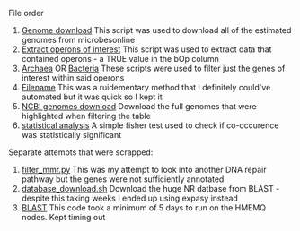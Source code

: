 File order
1) [Genome download](microbesonline.sh) This script was used to download all of the estimated genomes from microbesonline
2) [Extract operons of interest](extract.py) This script was used to extract data that contained operons - a TRUE value in the bOp column
3) [Archaea](filter_hr_archaea.py) OR [Bacteria](filter_hr_bacteria.py) These scripts were used to filter just the genes of interest within said operons
4) [Filename](filenamegrep.sh) This was a ruidementary method that I definitely could've automated but it was quick so I kept it
5) [NCBI genomes download](ncbi_datasets.sh) Download the full genomes that were highlighted when filtering the table
6) [statistical analysis](Fisher.R) A simple fisher test used to check if co-occurence was statistically significant

Separate attempts that were scrapped:
1) [filter_mmr.py](filter_mmr.py) This was my attempt to look into another DNA repair pathway but the genes were not sufficiently annotated
2) [database_download.sh](database_download.sh) Download the huge NR datbase from BLAST - despite this taking weeks I ended up using expasy instead
3) [BLAST](BLAST.py) This code took a minimum of 5 days to run on the HMEMQ nodes. Kept timing out



